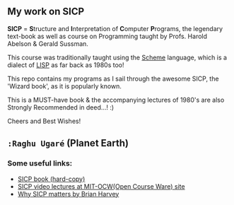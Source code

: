## My work on SICP

**SICP** = **S**tructure and **I**nterpretation of **C**omputer **P**rograms, the legendary text-book as well as course on Programming taught by Profs. Harold Abelson & Gerald Sussman.

This course was traditionally taught using the [Scheme][link_Scheme] language, which is a dialect of [LISP][link_LISP] as far back as 1980s too!

This repo contains my programs as I sail through the awesome SICP, the 'Wizard book', as it is popularly known.

This is a MUST-have book & the accompanying lectures of 1980's are also Strongly Recommended in deed...! :)

Cheers and Best Wishes!

`:Raghu Ugaré` 
(Planet Earth)
---

### Some useful links:

+ [SICP book (hard-copy)][link_SICP_Amazon]
+ [SICP video lectures at MIT-OCW(Open Course Ware) site][link_SICP_lectures]
+ [Why SICP matters by Brian Harvey][link_why_SICP_matters]

[link_LISP]: http://en.wikipedia.org/wiki/Lisp_%28programming_language%29
[link_Scheme]: http://en.wikipedia.org/wiki/Scheme_(programming_language)
[link_SICP_Amazon]: http://www.amazon.com/Structure-Interpretation-Computer-Programs-Engineering/dp/0262510871
[link_SICP_lectures]: http://ocw.mit.edu/courses/electrical-engineering-and-computer-science/6-001-structure-and-interpretation-of-computer-programs-spring-2005/video-lectures/
[link_why_SICP_matters]: http://www.cs.berkeley.edu/~bh/sicp.html
